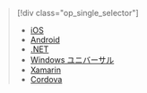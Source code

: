 > [!div class="op_single_selector"]
> * [iOS](../articles/active-directory/active-directory-devquickstarts-ios.md)
> * [Android](../articles/active-directory/active-directory-devquickstarts-android.md)
> * [.NET](../articles/active-directory/active-directory-devquickstarts-dotnet.md)
> * [Windows ユニバーサル](../articles/active-directory/active-directory-devquickstarts-windowsstore.md)
> * [Xamarin](../articles/active-directory/active-directory-devquickstarts-xamarin.md)
> * [Cordova](../articles/active-directory/active-directory-devquickstarts-cordova.md)
> 
> 

